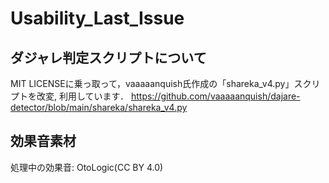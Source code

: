 # Usability_Last_Issue
## ダジャレ判定スクリプトについて
MIT LICENSEに乗っ取って，vaaaaanquish氏作成の「shareka_v4.py」スクリプトを改変, 利用しています．
https://github.com/vaaaaanquish/dajare-detector/blob/main/shareka/shareka_v4.py
## 効果音素材
処理中の効果音: OtoLogic(CC BY 4.0)